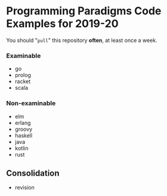 # Programming Paradigms Code Examples for 2019-20

You should "`pull`" this repository **often**, at least once a week.

### Examinable

* go
* prolog
* racket
* scala

### Non-examinable

* elm
* erlang
* groovy
* haskell
* java
* kotlin
* rust

## Consolidation

* revision
